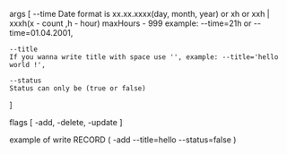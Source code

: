 args [
    --time
    Date format is xx.xx.xxxx(day, month, year) or xh or xxh | xxxh(x - count ,h - hour)
    maxHours - 999
    example: --time=21h or --time=01.04.2001,
    
    --title
    If you wanna write title with space use '', example: --title='hello world !',

    --status
    Status can only be (true or false)
]

flags [
    -add,
    -delete,
    -update
]

example of write RECORD ( -add --title=hello --status=false )

               